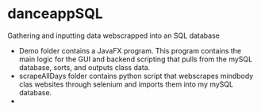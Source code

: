 # danceappSQL
Gathering and inputting data webscrapped into an SQL database 

- Demo folder contains a JavaFX program. This program contains the main logic for the GUI and backend scripting that pulls from the mySQL database, sorts, and outputs class data.
- scrapeAllDays folder contains python script that webscrapes mindbody clas websites through selenium and imports them into my mySQL database.
- 

